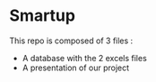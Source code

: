 # Smartup
This repo is composed of 3 files :
- A database with the 2 excels files
- A presentation of our project

